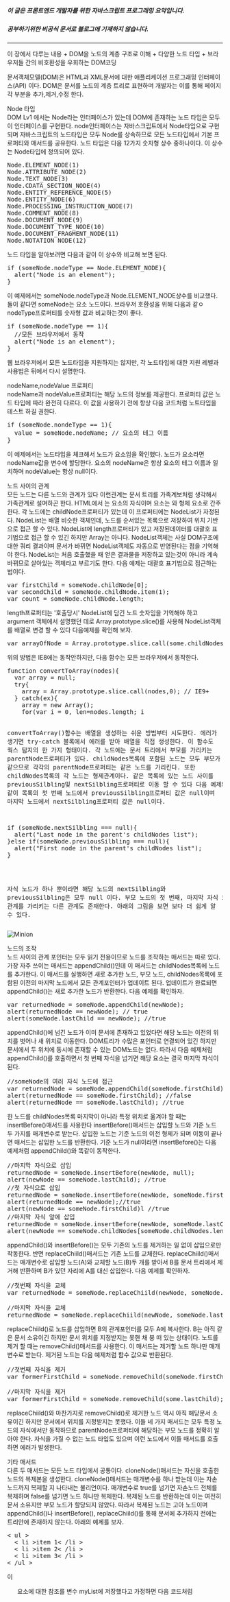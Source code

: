 ##### 이 글은 프론트엔드 개발자를 위한 자바스크립트 프로그래밍 요약입니다.
##### 공부하기위한 비공식 문서로 블로그에 기재하지 않습니다.
<hr>
이 장에서 다루는 내용  
+ DOM을 노드의 계층 구조로 이해  
+ 다양한 노드 타입
+ 브라우저들 간의 비호환성을 우회하는 DOM코딩  

문서객체모델(DOM)은 HTML과 XML문서에 대한 애플리케이션 프로그래밍 인터페이스(API) 이다. DOM은 문서를 노드의 계층 트리로 표현하며 개발자는 이를 통해 페이지 각 부분을 추가,제거,수정 한다.   

Node 타입  
DOM Lv1 에서는 Node라는 인터페이스가 있는데 DOM에 존재하는 노드 타입은 모두 이 인터페이스를 구현한다. node인터페이스는 자바스크립트에서 Node타입으로 구현되며 자바스크립트의 노드타입은 모두 Node를 상속하므로 모든 노드타입에서 기본 프로퍼티와 매서드를 공유한다. 노드 타입은 다음 12가지 숫자형 상수 중하나이다. 이 상수는 Node타입에 정의되어 있다.  
<pre>
Node.ELEMENT_NODE(1)
Node.ATTRIBUTE_NODE(2)
Node.TEXT_NODE(3)
Node.CDATA_SECTION_NODE(4)
Node.ENTITY_REFERENCE_NODE(5)
Node.ENTITY_NODE(6)
Node.PROCESSING_INSTRUCTION_NODE(7)
Node.COMMENT_NODE(8)
Node.DOCUMENT_NODE(9)
Node.DOCUMENT_TYPE_NODE(10)
Node.DOCUMENT_FRAGMENT_NODE(11)
Node.NOTATION_NODE(12)
</pre>
노드 타입을 알아보려면 다음과 같이 이 상수와 비교해 보면 된다.  
<pre>
if (someNode.nodeType == Node.ELEMENT_NODE){
  alert("Node is an element");
}
</pre>
이 예제에서는 someNode.nodeType과 Node.ELEMENT_NODE상수를 비교했다. 둘이 같다면 someNode는 요소 노드이다. 브라우저 호환성을 위해 다음과 같ㅇ nodeType프로퍼티를 숫자형 값과 비교하는것이 좋다.  
<pre>
if (someNode.nodeType == 1){
  //모든 브라우저에서 동작
  alert("Node is an element");
}
</pre>
웹 브라우저에서 모든 노드타입을 지원하지는 않지만, 각 노드타입에 대한 지원 레벨과 사용법은 뒤에서 다시 설명한다.  

nodeName,nodeValue 프로퍼티  
nodeName과 nodeValue프로퍼티는 해당 노드의 정보를 제공한다. 프로퍼티 값은 노드 타입에 따라 완전히 다르다. 이 값을 사용하기 전에 항상 다음 코드처럼 노트타입을 테스트 하길 권한다.  
<pre>
if (someNode.nondeType == 1){
  value = someNode.nodeName; // 요소의 테그 이름
}
</pre>
이 예제에서는 노드타입을 체크해서 노드가 요소임을 확인했다. 노드가 요소라면 nodeName값을 변수에 할당한다. 요소의 nodeName은 항상 요소의 테그 이름과 일치하며 nodeValue는 항상 null이다.  

노드 사이의 관계  
모든 노드는 다른 노드와 관계가 있다 이런관계는 문서 트리를 가족계보처럼 생각해서 가족관계로 설며하곤 한다. HTML에서 <body>는 <HTML>요소의 자식이며 <head>요소는 <body>와 형제 요소로 간주한다. 각 노드에는 childNode프로퍼티가 있는데 이 프로퍼티에는 NodeList가 자정된다. NodeList는 배열 비슷한 객체인데, 노드를 순서있는 목록으로 저장하여 위치 기반으로 접근 할 수 있다. NodeList에 length프로퍼티가 있고 저장된데이터를 대괄호 표기법으로 접근 할 수 있긴 하지만 Array는 아니다. NodeList객체는 사실 DOM구조에 대한 쿼리 결과이며 문서가 바뀌면 NodeList객체도 자동으로 반영된다는 점을 기억해야 한다. NodeList는 처음 호출했을 때 얻은 결과물을 저장하고 있는것이 아니라 계속 바뀌므로 살아있는 객체라고 부르기도 한다. 다음 예제는 대괄호 표기법으로 접근하는 법이다.   
<pre>
var firstChild = someNode.childNode[0];
var secondChild = someNode.childNode.item(1);
var count = someNode.childNode.length;
</pre>
length프로퍼티는 '호출당시' NodeList에 담긴 노드 숫자임을 기억해야 하고  argument 객체에서 설명했던 데로 Array.prototype.slice()를 사용해 NodeList객체를 배열로 변경 할 수 있다 다음예제를 확인해 보자.  
<pre>
var arrayOfNode = Array.prototype.slice.call(some.childNodes,0);
</pre>
위의 방법은 IE8에는 동작안하지만, 다음 함수는 모든 브라우저에서 동작한다.  
<pre>
function convertToArray(nodes){
  var array = null;
  try{
    array = Array.prototype.slice.call(nodes,0); // IE9+
  } catch(ex){
    array = new Array();
    for(var i = 0, len=nodes.length; i <len; i++){
      array.push(nodes[i]);
    }
  }
  return array;
}
</pre>
convertToArray()함수는 배열을 생성하는 쉬운 방법부터 시도한다. 에러가 생기면 try-catch 블록에서 에러를 받아 배열을 직접 생성한다. 이 함수도 쿽스 탐지의 한 가지 형태이다. 각 노드에는 문서 트리에서 부모를 가리키는 parentNode프로퍼티가 있다. childNodes목록에 포함된 노드는 모두 부모가 같으므로 각각의 parentNode프로퍼티는 같은 노드를 가리킨다. 또한 childNodes목록의 각 노드는 형제관계이다. 같은 목록에 있는 노드 사이를 previousSilbling및 nextSilbling프로퍼티로 이동 할 수 있다 다음 예제와 같이 목록의 첫 번째 노드에서 previousSilbling프로퍼티 값은 null이며 마지막 노드에서 nextSilbling프로퍼티 값은 null이다.  

<pre>
if (someNode.nextSilbling === null){
  alert("Last node in the parent's childNodes list");
}else if(someNode.previousSilbling === null){
  alert("First node in the parent's childNodes list");
}
</pre>

자식 노드가 하나 뿐이라면 해당 노드의 nextSilbling와 previousSilbling은 모두 null 이다. 부모 노드의 첫 번째, 마지막 자식 노드 관계를 가리키는 다른 관계도 존재한다. 아래의 그림을 보면 보다 더 쉽게 알 수 있다.  </pre>

![Minion](https://github.com/jinyounghwa/i-dont-nothing-javascript/blob/master/image/dom1.png)

노드의 조작  
노드 사이의 관계 포인터는 모두 읽기 전용이므로 노드를 조작하는 매서드는 따로 있다. 가장 자주 쓰이는 매서드는 appendChild()인데 이 매서드는 childNodes목록에 노드를 추가한다. 이 매서드를 실행하면 새로 추가한 노드, 부모 노드, childNodes목록에 포함된 이전의 마지막 노드에서 모든 관계포인터가 업데이트 된다. 업데이트가 완료되면 appendChild()는 새로 추가한 노드가 반환한다. 다음 예제를 확인하자.  
<pre>
var returnedNode = someNode.appendChild(newNode);
alert(returnedNode == newNode); // true
alert(someNode.lastChild == newNode); //true
</pre>
appendChild()에 넘긴 노드가 이미 문서에 존재하고 있었다면 해당 노드는 이전의 위치를 벗어나 새 위치로 이동한다. DOM트리가 수많은 포인터로 연결되어 있긴 하지만 문서에서 두 위치에 동시에 존재할 수 있는 DOM노드는 없다. 따라서 다음 예제처럼 appendChild()를 호출하면서 첫 번째 자식을 넘기면 해당 요소는 결국 마지막 자식이 된다.  
<pre>
//someNode의 여러 자식 노드에 접근
var returnedNode = someNode.appendChild(someNode.firstChild);
alert(returnedNode == someNode.firstChild); //false
alert(returnedNode == someNode.lastChild); //true
</pre>
한 노드를 childNodes목록 마지막이 아니라 특정 위치로 옮겨야 할 때는 insertBefore()매서드를 사용한다 insertBefore()매서드는 삽입할 노드와 기준 노드 두 가지를 매개변수로 받는다. 삽입한 노드는 기준 노드의 이전 형제가 되며 이동이 끝나면 매서드는 삽입한 노드를 반환한다. 기준 노드가 null이라면 insertBefore()는 다음 예제처럼 appendChild()와 똑같이 동작한다.  
<pre>
//마지막 자식으로 삽입
returnedNode = someNode.insertBefore(newNode, null);
alert(newNode == someNode.lastChild); //true
//첫 자식으로 삽입
returnedNode = someNode.insertBefore(newNode, someNode.firstChild);
alert(returnedNode == newNode);//true
alert(newNode == someNode.firstChild)l //true
//마지막 자식 앞에 삽입
returnedNode = someNode.insertBefore(newNode, someNode.lastChild);
alert(newNode == someNode.childNodes[someNode.childNodes.length-2]); //true
</pre>
appendChild()와 insertBefore()는 모두 기존의 노드를 제거하는 일 없이 삽입으로만 작동한다. 반면 replaceChiild()매서드는 기존 노드를 교체한다. replaceChiild()매서드는 매개변수로 삽입할 노드(A)와 교체할 노드(B)두 개를 받아서 B를 문서 트리에서 제거해 반환하며 B가 있던 자리에 A를 대신 삽입한다. 다음 예제를 확인하자.  
<pre>
//첫번째 자식을 교체
var returnedNode = someNode.replaceChiild(newNode, someNode.firstChild);

//마지막 자식을 교체
returnedNode = someNode.replaceChiild(newNode, someNode.lastChild);
</pre>
replaceChiild()로 노드를 삽입하면 B의 관계포인터를 모두 A에 복사한다. B는 아직 같은 문서 소유이긴 하지만 문서 위치를 지정받지는 못핸 채 붕 떠 있는 상태이다. 노드를 제거 할 때는 removeChild()매서드를 사용한다. 이 매서드는 제거할 노드 하나만 매개변수로 받는다. 제거된 노드는 다음 예제처럼 함수 값으로 반환된다.  
<pre>
//첫번째 자식을 제거
var formerFirstChild = someNode.removeChild(someNode.firstChild);

//마지막 자식을 제거
var formerFirstChild = someNode.removeChild(some.lastChild);
</pre>
replaceChiild()와 마찬가지로 removeChild()로 제거한 노드 역시 아직 해당문서 소유이긴 하지만 문서에서 위치를 지정받지는 못했다. 이들 네 가지 매서드는 모두 특정 노드의 자식에서만 동작하므로 parentNode프로퍼티에 해당하는 부모 노드를 정확히 알아야 한다. 자식을 가질 수 없는 노드 타입도 있으며 이런 노드에서 이들 매서드를 호출하면 에러가 발생한다.  

기타 매서드  
다른 두 매서드는 모든 노드 타입에서 공통이다. cloneNode()매서드는 자신을 호출한 노드의 복제본을 생성한다. cloneNode()매서드는 매개변수를 하나 받는데 이는 자손 노드까지 복제할 지 나타내는 불리언이다. 매개변수로 true를 넘기면 자손노드 전체를 복제하며 false를 넘기면 노드 하나만 복제한다. 복제된 노드를 반환하는데 이는 여전히 문서 소유지만 부모 노드가 할당되지 않았다. 따라서 복제된 노드는 고아 노드이며 appendChild()나 insertBefore(), replaceChiild()를 통해 문서에 추가하지 전에는 트리안에 존재하지 않는다. 아래의 예제를 보자.  
<pre>
< ul >
  < li >item 1< /li >
  < li >item 2< /li >
  < li >item 3< /li >
< /ul >
</pre>
이 <ul> 요소에 대한 참조를 변수 myList에 저장했다고 가정하면 다음 코드처럼
